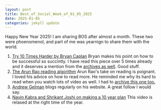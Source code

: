 ```yaml
---
layout: post
title: Best_of_Social_Week_of_01_05_2025
date: 2025-01-05
categories: jekyll update
---
```

Happy New Year 2025! I am sharing BOS after almost a month. These two were phoenomenol, and part of me was yearnign to share them with the world. 
1. [Try 10 Times Harder by Bryan Caplan](https://www.betonit.ai/p/do-ten-times-as-much) Bryan makes his point on how to be successful so succintly. I have read this piece over 5 times already and it deserves a mention from the [archives as well](https://web.archive.org/web/20241225160848/https://www.betonit.ai/p/do-ten-times-as-much). Good stuff.  
2. [The Arun Rao reading algorithm](https://raohacker.com/rao-reading-algorithm/) Arun Rao's take on reading is poignant. I loved his advice on how to read more. He reminded me why its hard to read when you watch lots of video as well. I had to [archive this one too.](https://web.archive.org/web/20250111163202/https://raohacker.com/rao-reading-algorithm/)
3. [Andrew Gelman](https://statmodeling.stat.columbia.edu/) blogs regularly on his website. A great follow I would say. 
4. [Navin Kabra and Shrikant Joshi on making a 10 year plan](https://www.youtube.com/watch?v=iZ8wG4bT4wg) This video is relased at the right time of the year. 